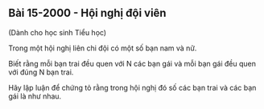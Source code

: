 ## Bài 15-2000 -  Hội nghị đội viên 

(Dành cho học sinh Tiểu học)

Trong một hội nghị liên chi đội có một số bạn nam và nữ. 

Biết rằng mỗi bạn trai đều quen với N các bạn gái và mỗi bạn gái đều quen với đúng N bạn trai. 

Hãy lập luận để chứng tỏ rằng trong hội nghị đó số các bạn trai và các bạn gái là như nhau.
